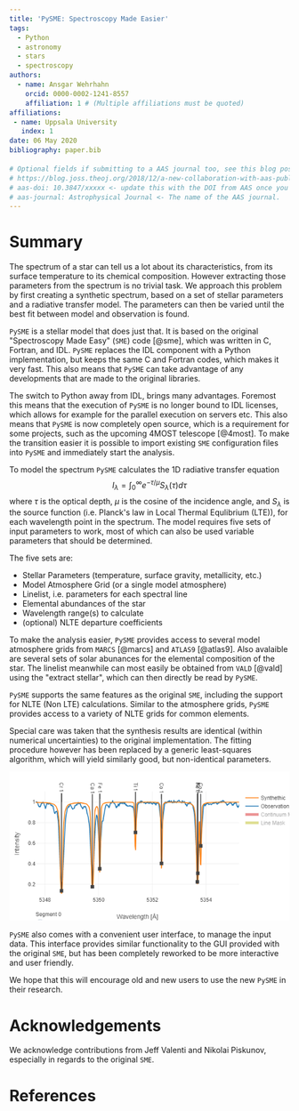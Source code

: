 ```yaml
---
title: 'PySME: Spectroscopy Made Easier'
tags:
  - Python
  - astronomy
  - stars
  - spectroscopy
authors:
  - name: Ansgar Wehrhahn
    orcid: 0000-0002-1241-8557
    affiliation: 1 # (Multiple affiliations must be quoted)
affiliations:
 - name: Uppsala University
   index: 1
date: 06 May 2020
bibliography: paper.bib

# Optional fields if submitting to a AAS journal too, see this blog post:
# https://blog.joss.theoj.org/2018/12/a-new-collaboration-with-aas-publishing
# aas-doi: 10.3847/xxxxx <- update this with the DOI from AAS once you know it.
# aas-journal: Astrophysical Journal <- The name of the AAS journal.
---
```


# Summary
<!-- Easy to understand introduction stellar synthesis modelling -->
The spectrum of a star can tell us a lot about its characteristics, from its 
surface temperature to its chemical composition. However extracting those parameters
from the spectrum is no trivial task. We approach this problem by first 
creating a synthetic spectrum, based on a set of stellar parameters and a
radiative transfer model. The parameters can then be varied until the best fit
between model and observation is found.

<!-- Introducing PySME, what is it, where does it come from -->
`PySME` is a stellar model that does just that. It is based on the original
"Spectroscopy Made Easy" (`SME`) code [@sme], which was written in C, Fortran, and IDL.
`PySME` replaces the IDL component with a Python implementation, but keeps
the same C and Fortran codes, which makes it very fast. This also means that `PySME`
can take advantage of any developments that are made to the original libraries.

<!-- PySME advantages over IDL SME, and why you should switch -->
The switch to Python away from IDL, brings many advantages. Foremost this
means that the execution of `PySME` is no longer bound to IDL licenses, which allows for
example for the parallel execution on servers etc. This also means that
`PySME` is now completely open source, which is a requirement for some
projects, such as the upcoming 4MOST telescope [@4most].
To make the transition easier it is possible to import existing `SME` configuration
files into `PySME` and immediately start the analysis.

<!-- Short summary how it works -->
To model the spectrum `PySME` calculates the 1D radiative transfer equation
$$ I_\lambda = \int_0^\infty e^{-\tau / \mu} S_\lambda(\tau) d\tau $$
where $\tau$ is the optical depth, $\mu$ is the cosine of the incidence angle,
and $S_\lambda$ is the source function (i.e. Planck's law in Local Thermal Equlibrium (LTE)),
for each wavelength point in the spectrum.
The model requires five sets of input parameters to work, most of which can also be used
variable parameters that should be determined.

The five sets are:
 * Stellar Parameters (temperature, surface gravity, metallicity, etc.)
 * Model Atmosphere Grid (or a single model atmosphere)
 * Linelist, i.e. parameters for each spectral line
 * Elemental abundances of the star
 * Wavelength range(s) to calculate
 * (optional) NLTE departure coefficients

To make the analysis easier, `PySME` provides access to several model atmosphere grids from
`MARCS` [@marcs] and `ATLAS9` [@atlas9]. Also avalaible are several sets of solar abunances for
the elemental composition of the star. The linelist meanwhile can most easily be obtained from `VALD` [@vald]
using the "extract stellar", which can then directly be read by `PySME`.

<!-- Describe most important features -->
`PySME` supports the same features as the original `SME`, including the support
for NLTE (Non LTE) calculations. Similar to the atmosphere grids, `PySME` provides access to a 
variety of NLTE grids for common elements.

Special care was taken that the synthesis results are identical (within numerical uncertainties) to the original implementation. The fitting procedure however has been replaced by a generic least-squares algorithm,
which will yield similarly good, but non-identical parameters.

![An example of the synthetic spectrum compared to the observed spectrum of HD-????.\label{fig:example}](example.png)

`PySME` also comes with a convenient user interface, to manage the input data. This interface provides similar
functionality to the GUI provided with the original `SME`, but has been completely reworked to be more
interactive and user friendly.

<!-- Please use my work -->
We hope that this will encourage old and new users to use the new `PySME`
in their research.

# Acknowledgements
<!-- Thank Jeff and Nikolai, do I need to mention anyone else? -->
We acknowledge contributions from Jeff Valenti and Nikolai Piskunov, especially in regards
to the original `SME`.

# References